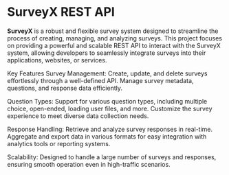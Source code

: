 # SurveyX REST API
**SurveyX** is a robust and flexible survey system designed to streamline the process of creating, managing, and analyzing surveys. This project focuses on providing a powerful and scalable REST API to interact with the SurveyX system, allowing developers to seamlessly integrate surveys into their applications, websites, or services.

Key Features
Survey Management: Create, update, and delete surveys effortlessly through a well-defined API. Manage survey metadata, questions, and response data efficiently.

Question Types: Support for various question types, including multiple choice, open-ended, loading user files, and more. Customize the survey experience to meet diverse data collection needs.

Response Handling: Retrieve and analyze survey responses in real-time. Aggregate and export data in various formats for easy integration with analytics tools or reporting systems.

Scalability: Designed to handle a large number of surveys and responses, ensuring smooth operation even in high-traffic scenarios.
